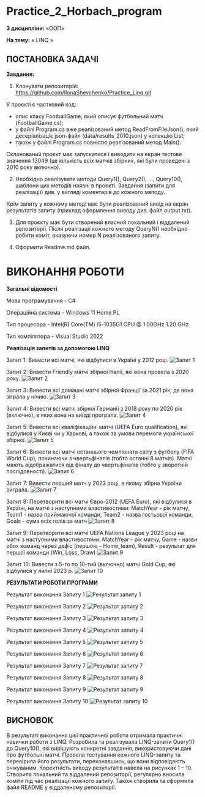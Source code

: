# Practice_2_Horbach_program

**З дисципліни:** «ООП»

**На тему:** « LINQ »

## ПОСТАНОВКА ЗАДАЧІ

**Завдання:**
1. Клонувати репозиторій:
https://github.com/IlonaShevchenko/Practice_Linq.git

У проєкті є частковий код:

  - опис класу FootballGame, який описує футбольний матч (FootballGame.сs);
  - у файлі Program.cs вже реалізований метод ReadFromFileJson(), який десеріалізаціє json-файл (data/results_2010.json) у колекцію List<FootballGame>;
  - також у файлі Program.cs повністю реалізований метод Main().

Склонований проєкт має запускатися і виводити на екран тестове значення 13049 (це кількість всіх матчів збірних, які були проведені з 2010 року включно).

2.  Необхідно реалізувати методи Query1(), Query2(), …, Query10(), шаблони цих методів наявні в проєкті. Завдання (запити для реалізації) див. у вигляді коментарів до кожного методу.

Крім запиту у кожному методі має бути реалізований вивід на екран результатів запиту (приклад оформлення виводу див. файл output.txt).

3. Для проєкту має бути створений власний локальний і віддалений репозиторії. Після реалізації кожного методу QueryN() необхідно робити коміт, вказуючи номер N реалізованого запиту.

4. Оформити Readme.md файл.

# ВИКОНАННЯ РОБОТИ

**Загальні відомості**

Мова програмування - С#

Операційна система - Windows 11 Home PL

Тип процесора - Intel(R) Core(TM) i5-1035G1 CPU @ 1.00GHz   1.20 GHz

Тип компілятора - Visual Studio 2022

**Реалізація запитів за допомогою LINQ**

Запит 1: Вивести всі матчі, які відбулися в Україні у 2012 році.
![Запит 1](Запит_1.jpg)

Запит 2: Вивести Friendly матчі збірної Італії, які вона провела з 2020 року.
![Запит 2](Запит_2.jpg)

Запит 3: Вивести всі домашні матчі збірної Франції за 2021 рік, де вона зіграла у нічию.
![Запит 3](Запит_3.jpg)

Запит 4: Вивести всі матчі збірної Германії з 2018 року по 2020 рік (включно), в яких вона на виїзді програла.
![Запит 4](Запит_4.jpg)

Запит 5: Вивести всі кваліфікаційні матчі (UEFA Euro qualification), які відбулися у Києві чи у Харкові, а також за умови перемоги української збірної.
![Запит 5](Запит_5.jpg)

Запит 6: Вивести всі матчі останнього чемпіоната світу з футболу (FIFA World Cup), починаючи з чвертьфіналів (тобто останні 8 матчів). Матчі мають відображатися від фіналу до чвертьфіналів (тобто у зворотній послідовності).
![Запит 6](Запит_6.jpg)

Запит 7: Вивести перший матч у 2023 році, в якому збірна України виграла.
![Запит 7](Запит_7.jpg)

Запит 8: Перетворити всі матчі Євро-2012 (UEFA Euro), які відбулися в Україні, на матчі з наступними властивостями: MatchYear - рік матчу, Team1 - назва приймаючої команди, Team2 - назва гостьової команди, Goals - сума всіх голів за матч
![Запит 8](Запит_8.jpg)

Запит 9: Перетворити всі матчі UEFA Nations League у 2023 році на матчі з наступними властивостями: MatchYear - рік матчу, Game - назви обох команд через дефіс (першою - Home_team), Result - результат для першої команди (Win, Loss, Draw)
![Запит 9](Запит_9.jpg)

Запит 10: Вивести з 5-го по 10-тий (включно) матчі Gold Cup, які відбулися у липні 2023 р.
![Запит 10](Запит_10.jpg)

**РЕЗУЛЬТАТИ РОБОТИ ПРОГРАМИ**

Результат виконання Запиту 1
![Результат запиту 1](Результат_запиту_1.jpg)

Результат виконання Запиту 2
![Результат запиту 2](Результат_запиту_2.jpg)

Результат виконання Запиту 3
![Результат запиту 3](Результат_запиту_3.jpg)

Результат виконання Запиту 4
![Результат запиту 4](Результат_запиту_4.jpg)

Результат виконання Запиту 5
![Результат запиту 5](Результат_запиту_5.jpg)

Результат виконання Запиту 6
![Результат запиту 6](Результат_запиту_6.jpg)

Результат виконання Запиту 7
![Результат запиту 7](Результат_запиту_7.jpg)

Результат виконання Запиту 8
![Результат запиту 8](Результат_запиту_8.jpg)

Результат виконання Запиту 9
![Результат запиту 9](Результат_запиту_9.jpg)

Результат виконання Запиту 10
![Результат запиту 10](Результат_запиту_10.jpg)

## ВИСНОВОК

В результаті виконання цієї практичної роботи отримала практичні навички роботи з LINQ. Розробила та реалізувала LINQ-запити Query1() до Query10(), які вирішують конкретні завдання, використовуючи дані про футбольні матчі. Провела тестування кожного LINQ-запиту та перевірила його результати, переконавшись, що вони відповідають очікуваним. Коректність виводу результатів навела на рисунках 1 – 10. Створила локальний та віддалений репозиторії, регулярно вносила коміти під час реалізації кожного запиту. Також створила та оформила файл README у віддаленому репозиторії.
